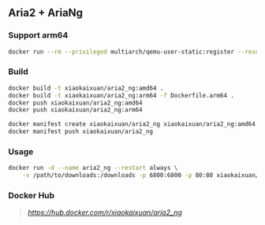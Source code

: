 ## Aria2 + AriaNg

### Support arm64
```bash
docker run --rm --privileged multiarch/qemu-user-static:register --reset
```

### Build
```bash
docker build -t xiaokaixuan/aria2_ng:amd64 .
docker build -t xiaokaixuan/aria2_ng:arm64 -f Dockerfile.arm64 .
docker push xiaokaixuan/aria2_ng:amd64
docker push xiaokaixuan/aria2_ng:arm64

docker manifest create xiaokaixuan/aria2_ng xiaokaixuan/aria2_ng:amd64 xiaokaixuan/aria2_ng:arm64 --amend
docker manifest push xiaokaixuan/aria2_ng
```

### Usage

```bash
docker run -d --name aria2_ng --restart always \
    -v /path/to/downloads:/downloads -p 6800:6800 -p 80:80 xiaokaixuan/aria2_ng
```

### Docker Hub
> *https://hub.docker.com/r/xiaokaixuan/aria2_ng*
